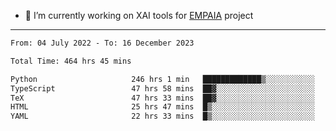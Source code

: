 - 🔭 I’m currently working on XAI tools for [EMPAIA](https://en.empaia.org/) project

---

<!--START_SECTION:waka-->

```txt
From: 04 July 2022 - To: 16 December 2023

Total Time: 464 hrs 45 mins

Python                     246 hrs 1 min   █████████████▒░░░░░░░░░░░   52.94 %
TypeScript                 47 hrs 58 mins  ██▓░░░░░░░░░░░░░░░░░░░░░░   10.32 %
TeX                        47 hrs 33 mins  ██▓░░░░░░░░░░░░░░░░░░░░░░   10.23 %
HTML                       25 hrs 47 mins  █▒░░░░░░░░░░░░░░░░░░░░░░░   05.55 %
YAML                       22 hrs 33 mins  █▒░░░░░░░░░░░░░░░░░░░░░░░   04.85 %
```

<!--END_SECTION:waka-->
